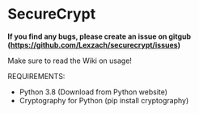 # SecureCrypt

**If you find any bugs, please create an issue on gitgub (https://github.com/Lexzach/securecrypt/issues)**

Make sure to read the Wiki on usage!

REQUIREMENTS:
- Python 3.8 (Download from Python website)
- Cryptography for Python (pip install cryptography)
